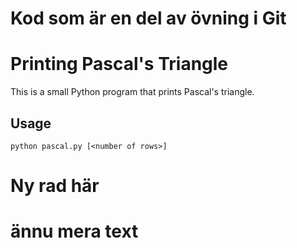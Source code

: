 # Kod som är en del av övning i Git
# Printing Pascal's Triangle

This is a small Python program that prints Pascal's triangle.

## Usage

`python pascal.py [<number of rows>]`
# Ny rad här
# ännu mera text
